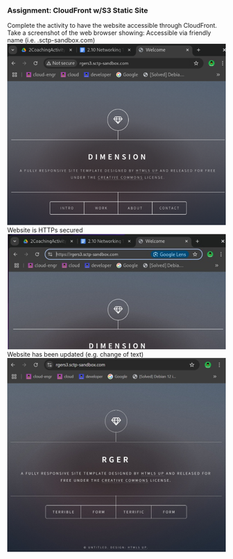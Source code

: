 ### Assignment: CloudFront w/S3 Static Site

Complete the activity to have the website accessible through CloudFront.
Take a screenshot of the web browser showing:
Accessible via friendly name (i.e. <alias>.sctp-sandbox.com)
![Local Image](./images/httpImage.png)
Website is HTTPs secured
![Local Image](./images/httpsImage.jpg)
Website has been updated (e.g. change of text)
![Local Image](./images/ChangeText.jpg)